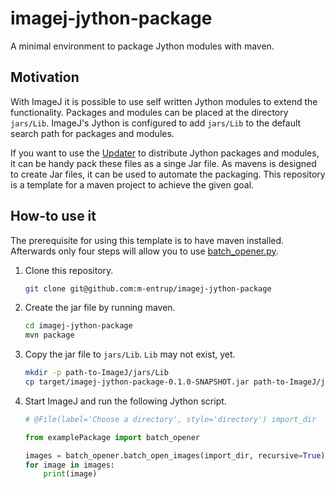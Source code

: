 # imagej-jython-package
A minimal environment to package Jython modules with maven.

## Motivation

With ImageJ it is possible to use self written Jython modules to extend the functionality. Packages and modules can be placed at the directory `jars/Lib`. ImageJ's Jython is configured to add `jars/Lib` to the default search path for packages and modules.

If you want to use the [Updater] to distribute Jython packages and modules, it can be handy pack these files as a singe Jar file. As mavens is designed to create Jar files, it can be used to automate the packaging. This repository is a template for a maven project to achieve the given goal.

## How-to use it

The prerequisite for using this template is to have maven installed. Afterwards only four steps will allow you to use [batch_opener.py].

1. Clone this repository.

	```Bash
	git clone git@github.com:m-entrup/imagej-jython-package
	```
1. Create the jar file by running maven.

	```Bash
	cd imagej-jython-package
	mvn package
	```
1. Copy the jar file to `jars/Lib`. `Lib` may not exist, yet.

	```Bash
	mkdir -p path-to-ImageJ/jars/Lib
	cp target/imagej-jython-package-0.1.0-SNAPSHOT.jar path-to-ImageJ/jars/Lib/
	```
1. Start ImageJ and run the following Jython script.

	```Python
	# @File(label='Choose a directory', style='directory') import_dir

	from examplePackage import batch_opener

	images = batch_opener.batch_open_images(import_dir, recursive=True)
	for image in images:
		print(image)
	```

[Updater]: http://imagej.net/Updater
[batch_opener.py]: http://imagej.net/Jython_Scripting#A_batch_opener_using_os.walk.28.29
